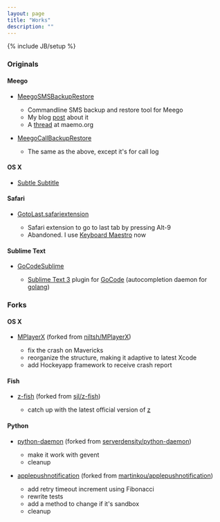 ```yaml
---
layout: page
title: "Works"
description: ""
---
```

{% include JB/setup %}

### Originals ###

#### Meego ####

- [MeegoSMSBackupRestore](https://github.com/wwwjfy/MeegoSMSBackupRestore)

  - Commandline SMS backup and restore tool for Meego
  - My blog [post](/2012/03/21/sms-backup-and-restore-on-meego/) about it
  - A [thread](http://talk.maemo.org/showthread.php?t=83166) at maemo.org

- [MeegoCallBackupRestore](https://github.com/wwwjfy/MeegoCallBackupRestore)

  - The same as the above, except it's for call log

#### OS X ####

- [Subtle Subtitle](/2013/11/04/subtle-subtitle-for-itunes)

#### Safari ####


- [GotoLast.safariextension](https://github.com/wwwjfy/GotoLast.safariextension/blob/master/Listen.js)

  - Safari extension to go to last tab by pressing Alt-9
  - Abandoned. I use [Keyboard Maestro](http://keyboardmaestro.com) now


#### Sublime Text ####

- [GoCodeSublime](https://github.com/wwwjfy/GoCodeSublime)

  - [Sublime Text 3](https://github.com/wwwjfy/GoCodeSublime) plugin for [GoCode](https://github.com/nsf/gocode) (autocompletion daemon for [golang](http://golang.org))

### Forks ###

#### OS X ####

- [MPlayerX](https://github.com/wwwjfy/MPlayerX) (forked from [niltsh/MPlayerX](https://github.com/niltsh/MPlayerX))

	- fix the crash on Mavericks
	- reorganize the structure, making it adaptive to latest Xcode
	- add Hockeyapp framework to receive crash report

#### Fish ####

- [z-fish](https://github.com/wwwjfy/z-fish/) (forked from [sjl/z-fish](https://github.com/sjl/z-fish))

	- catch up with the latest official version of [z](https://github.com/rupa/z)

#### Python ####

- [python-daemon](https://github.com/wwwjfy/python-daemon/) (forked from [serverdensity/python-daemon](https://github.com/serverdensity/python-daemon))

	- make it work with gevent
	- cleanup

- [applepushnotification](https://github.com/wwwjfy/applepushnotification/) (forked from [martinkou/applepushnotification](https://github.com/martinkou/applepushnotification))

	- add retry timeout increment using Fibonacci
	- rewrite tests
	- add a method to change if it's sandbox
	- cleanup
